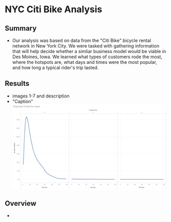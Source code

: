 # NYC Citi Bike Analysis
## Summary
- Our analysis was based on data from the "Citi Bike" bicycle rental network in New York City. We were tasked with gathering information that will help decide whether a simliar business model would be viable in Des Moines, Iowa. We learned what types of customers rode the most, where the hotspots are, what days and times were the most popular, and how long a typical rider's trip lasted. 
## Results
- images 1-7 and description
- "Caption"
![](Images/checkout_times_all.png)




## Overview
-